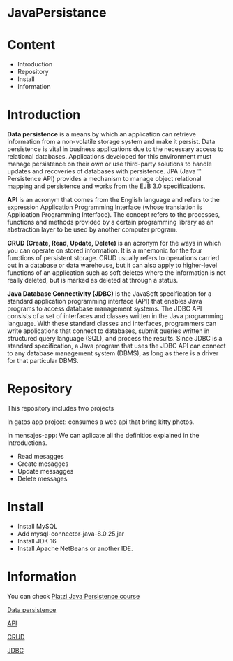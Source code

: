 # JavaPersistance
# Content
- Introduction
- Repository
- Install
- Information

# Introduction

**Data persistence** is a means by which an application can retrieve information from a non-volatile storage system and make it persist. Data persistence is vital in business applications due to the necessary access to relational databases. Applications developed for this environment must manage persistence on their own or use third-party solutions to handle updates and recoveries of databases with persistence. JPA (Java ™ Persistence API) provides a mechanism to manage object relational mapping and persistence and works from the EJB 3.0 specifications.

**API** is an acronym that comes from the English language and refers to the expression Application Programming Interface (whose translation is Application Programming Interface). The concept refers to the processes, functions and methods provided by a certain programming library as an abstraction layer to be used by another computer program.

**CRUD (Create, Read, Update, Delete)** is an acronym for the ways in which you can operate on stored information. It is a mnemonic for the four functions of persistent storage. CRUD usually refers to operations carried out in a database or data warehouse, but it can also apply to higher-level functions of an application such as soft deletes where the information is not really deleted, but is marked as deleted at through a status.

**Java Database Connectivity (JDBC)** is the JavaSoft specification for a standard application programming interface (API) that enables Java programs to access database management systems. The JDBC API consists of a set of interfaces and classes written in the Java programming language. With these standard classes and interfaces, programmers can write applications that connect to databases, submit queries written in structured query language (SQL), and process the results. Since JDBC is a standard specification, a Java program that uses the JDBC API can connect to any database management system (DBMS), as long as there is a driver for that particular DBMS.

# Repository
This repository includes two projects

In gatos app project: consumes a web api that bring kitty photos.

In mensajes-app: We can aplicate all the definitios explained in the Introductions.
- Read mesagges
- Create mesagges
- Update messagges
- Delete messages

# Install  

- Install MySQL
- Add mysql-connector-java-8.0.25.jar
- Install JDK 16
- Install Apache NetBeans or another IDE.

# Information

You can check [Platzi Java Persistence course](https://platzi.com/clases/java-persistencia/)

[Data persistence](https://www.ibm.com/docs/es/was-liberty/base?topic=overview-java-persistence-api-jpa)

[API](https://definicion.de/api/)

[CRUD](https://developer.mozilla.org/es/docs/Glossary/CRUD)

[JDBC](https://www.ibm.com/docs/es/informix-servers/12.10?topic=started-what-is-jdbc)
